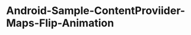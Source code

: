 Android-Sample-ContentProviider-Maps-Flip-Animation
===================================================
